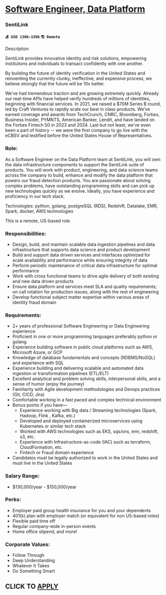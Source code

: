 # [Software Engineer, Data Platform](https://www.remotewlb.com/apply/software-engineer-data-platform-83338)  
### SentiLink  
#### `💰 USD 130k~150k` `🌎 Remote`  

Description

SentiLink provides innovative identity and risk solutions, empowering institutions and individuals to transact confidently with one another.

By building the future of identity verification in the United States and reinventing the currently clunky, ineffective, and expensive process, we believe strongly that the future will be 10x better.

We’ve had tremendous traction and are growing extremely quickly. Already our real-time APIs have helped verify hundreds of millions of identities, beginning with financial services. In 2021, we raised a $70M Series B round, led by Craft Ventures to rapidly scale our best in class products. We’ve earned coverage and awards from TechCrunch, CNBC, Bloomberg, Forbes, Business Insider, PYMNTS, American Banker, LendIt, and have landed on the Forbes Fintech 50 in 2023 and 2024. Last but not least, we’ve even been a part of history -- we were the first company to go live with the eCBSV and testified before the United States House of Representatives.

### Role:

As a Software Engineer on the Data Platform team at SentiLink, you will own the data infrastructure components to support the SentiLink suite of products. You will work with product, engineering, and data science teams across the company to build, enhance and modify the data platform that powers our fraud detection products. You are passionate about solving complex problems, have outstanding programming skills and can pick up new technologies quickly as we evolve. Ideally, you have experience and proficiency in our tech stack.

Technologies: python, golang, postgreSQL (RDS), Redshift, Datalake, EMR, Spark, docker, AWS technologies

This is a remote, US-based role.

### Responsibilities:

  * Design, build, and maintain scalable data ingestion pipelines and data infrastructure that supports data science and product development 
  * Build and support data driven services and interfaces optimized for scale availability and performance while ensuring integrity of data
  * Perform periodic maintenance of critical data infrastructure for optimal performance 
  * Work with cross functional teams to drive agile delivery of both existing and new data driven products
  * Ensure data platform and services meet SLA and quality requirements; on call rotation for production issues, along with the rest of engineering
  * Develop functional subject matter expertise within various areas of identity fraud domain

### Requirements:

  * 2+ years of professional Software Engineering or Data Engineering experience
  * Proficient in one or more programming languages preferably python or golang
  * Experience building software in public cloud platforms such as AWS, Microsoft Azure, or GCP
  * Knowledge of database fundamentals and concepts (RDBMS/NoSQL) and experience with SQL
  * Experience building and delivering scalable and automated data ingestion or transformation pipelines (ETL/ELT)
  * Excellent analytical and problem solving skills, interpersonal skills, and a sense of humor (enjoy the journey)
  * Familiarity with Agile development methodologies and Devops practices (Git, CICD, Jira)
  * Comfortable working in a fast paced and complex technical environment 
  * Bonus points if you have— 
    * Experience working with Big data / Streaming technologies (Spark, Hadoop, Flink , Kafka, etc.)
    * Developed and deployed containerized microservices using Kubernetes or similar tech stack
    * Worked with AWS technologies such as EKS, sqs/sns, emr, redshift, s3, etc.
    * Experience with Infrastructure-as-code (IAC) such as terraform, CloudFormation, etc.
    * Fintech or Fraud domain experience
  * Candidates must be legally authorized to work in the United States and must live in the United States

### Salary Range:

  * $130,000/year - $150,000/year

### **Perks:**

  * Employer paid group health insurance for you and your dependents
  * 401(k) plan with employer match (or equivalent for non US-based roles)
  * Flexible paid time off
  * Regular company-wide in-person events
  * Home office stipend, and more!

### **Corporate Values:**

  * Follow Through
  * Deep Understanding
  * Whatever It Takes
  * Do Something Smart

  
## CLICK TO [APPLY](https://www.remotewlb.com/apply/software-engineer-data-platform-83338)

